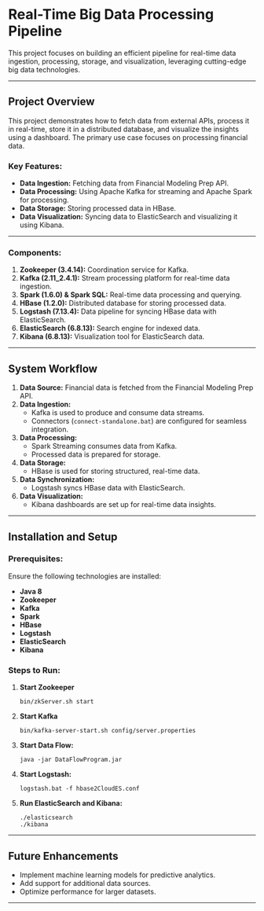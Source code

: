 # Real-Time Big Data Processing Pipeline

 This project focuses on building an efficient pipeline for real-time data ingestion, processing, storage, and visualization, leveraging cutting-edge big data technologies.

---

## Project Overview

This project demonstrates how to fetch data from external APIs, process it in real-time, store it in a distributed database, and visualize the insights using a dashboard. The primary use case focuses on processing financial data.

### Key Features:
- **Data Ingestion:** Fetching data from Financial Modeling Prep API.
- **Data Processing:** Using Apache Kafka for streaming and Apache Spark for processing.
- **Data Storage:** Storing processed data in HBase.
- **Data Visualization:** Syncing data to ElasticSearch and visualizing it using Kibana.

---

### Components:
1. **Zookeeper (3.4.14):** Coordination service for Kafka.
2. **Kafka (2.11_2.4.1):** Stream processing platform for real-time data ingestion.
3. **Spark (1.6.0) & Spark SQL:** Real-time data processing and querying.
4. **HBase (1.2.0):** Distributed database for storing processed data.
5. **Logstash (7.13.4):** Data pipeline for syncing HBase data with ElasticSearch.
6. **ElasticSearch (6.8.13):** Search engine for indexed data.
7. **Kibana (6.8.13):** Visualization tool for ElasticSearch data.

---

## System Workflow

1. **Data Source:** Financial data is fetched from the Financial Modeling Prep API.
2. **Data Ingestion:** 
    - Kafka is used to produce and consume data streams.
    - Connectors (`connect-standalone.bat`) are configured for seamless integration.
3. **Data Processing:**
    - Spark Streaming consumes data from Kafka.
    - Processed data is prepared for storage.
4. **Data Storage:**
    - HBase is used for storing structured, real-time data.
5. **Data Synchronization:**
    - Logstash syncs HBase data with ElasticSearch.
6. **Data Visualization:**
    - Kibana dashboards are set up for real-time data insights.

---

## Installation and Setup

### Prerequisites:
Ensure the following technologies are installed:
- **Java 8**
- **Zookeeper**
- **Kafka**
- **Spark**
- **HBase**
- **Logstash**
- **ElasticSearch**
- **Kibana**

### Steps to Run:
1. **Start Zookeeper**
    ```
    bin/zkServer.sh start
    ```
2. **Start Kafka**
    ```
    bin/kafka-server-start.sh config/server.properties
    ```
3. **Start Data Flow:**
    ```
    java -jar DataFlowProgram.jar
    ```
4. **Start Logstash:**
    ```
    logstash.bat -f hbase2CloudES.conf
    ```
5. **Run ElasticSearch and Kibana:**
    ```
    ./elasticsearch
    ./kibana
    ```

---

## Future Enhancements
- Implement machine learning models for predictive analytics.
- Add support for additional data sources.
- Optimize performance for larger datasets.

---

